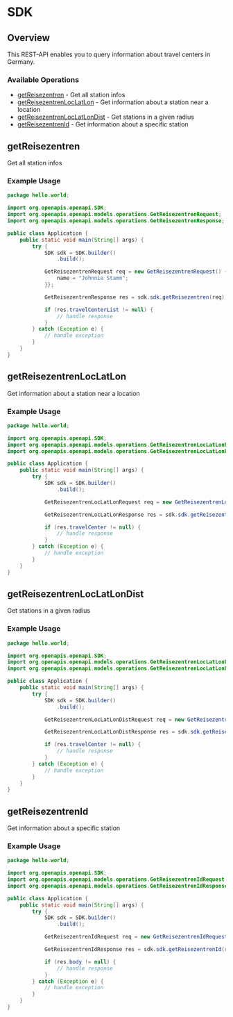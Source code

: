 # SDK

## Overview

This REST-API enables you to query information about travel centers in Germany.

### Available Operations

* [getReisezentren](#getreisezentren) - Get all station infos
* [getReisezentrenLocLatLon](#getreisezentrenloclatlon) - Get information about a station near a location
* [getReisezentrenLocLatLonDist](#getreisezentrenloclatlondist) - Get stations in a given radius
* [getReisezentrenId](#getreisezentrenid) - Get information about a specific station

## getReisezentren

Get all station infos

### Example Usage

```java
package hello.world;

import org.openapis.openapi.SDK;
import org.openapis.openapi.models.operations.GetReisezentrenRequest;
import org.openapis.openapi.models.operations.GetReisezentrenResponse;

public class Application {
    public static void main(String[] args) {
        try {
            SDK sdk = SDK.builder()
                .build();

            GetReisezentrenRequest req = new GetReisezentrenRequest() {{
                name = "Johnnie Stamm";
            }};            

            GetReisezentrenResponse res = sdk.sdk.getReisezentren(req);

            if (res.travelCenterList != null) {
                // handle response
            }
        } catch (Exception e) {
            // handle exception
        }
    }
}
```

## getReisezentrenLocLatLon

Get information about a station near a location

### Example Usage

```java
package hello.world;

import org.openapis.openapi.SDK;
import org.openapis.openapi.models.operations.GetReisezentrenLocLatLonRequest;
import org.openapis.openapi.models.operations.GetReisezentrenLocLatLonResponse;

public class Application {
    public static void main(String[] args) {
        try {
            SDK sdk = SDK.builder()
                .build();

            GetReisezentrenLocLatLonRequest req = new GetReisezentrenLocLatLonRequest(6458.94, 3843.82);            

            GetReisezentrenLocLatLonResponse res = sdk.sdk.getReisezentrenLocLatLon(req);

            if (res.travelCenter != null) {
                // handle response
            }
        } catch (Exception e) {
            // handle exception
        }
    }
}
```

## getReisezentrenLocLatLonDist

Get stations in a given radius

### Example Usage

```java
package hello.world;

import org.openapis.openapi.SDK;
import org.openapis.openapi.models.operations.GetReisezentrenLocLatLonDistRequest;
import org.openapis.openapi.models.operations.GetReisezentrenLocLatLonDistResponse;

public class Application {
    public static void main(String[] args) {
        try {
            SDK sdk = SDK.builder()
                .build();

            GetReisezentrenLocLatLonDistRequest req = new GetReisezentrenLocLatLonDistRequest(4375.87, 2975.34, 8917.73);            

            GetReisezentrenLocLatLonDistResponse res = sdk.sdk.getReisezentrenLocLatLonDist(req);

            if (res.travelCenter != null) {
                // handle response
            }
        } catch (Exception e) {
            // handle exception
        }
    }
}
```

## getReisezentrenId

Get information about a specific station

### Example Usage

```java
package hello.world;

import org.openapis.openapi.SDK;
import org.openapis.openapi.models.operations.GetReisezentrenIdRequest;
import org.openapis.openapi.models.operations.GetReisezentrenIdResponse;

public class Application {
    public static void main(String[] args) {
        try {
            SDK sdk = SDK.builder()
                .build();

            GetReisezentrenIdRequest req = new GetReisezentrenIdRequest("ipsa");            

            GetReisezentrenIdResponse res = sdk.sdk.getReisezentrenId(req);

            if (res.body != null) {
                // handle response
            }
        } catch (Exception e) {
            // handle exception
        }
    }
}
```
